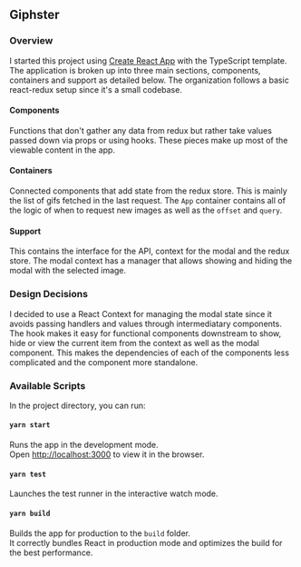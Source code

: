 Giphster
---

### Overview

I started this project using [Create React App](https://github.com/facebook/create-react-app) with
the TypeScript template. The application is broken up into three main sections, components,
containers and support as detailed below. The organization follows a basic react-redux setup since it's a small codebase.

#### Components
Functions that don't gather any data from redux but rather take values passed
down via props or using hooks. These pieces make up most of the viewable content in
the app.

#### Containers
Connected components that add state from the redux store. This is mainly the list of
gifs fetched in the last request. The `App` container contains all of the logic of
when to request new images as well as the `offset` and `query`.

#### Support
This contains the interface for the API, context for the modal and the redux store. The
modal context has a manager that allows showing and hiding the modal with the selected image.

### Design Decisions
I decided to use a React Context for managing the modal state since it avoids
passing handlers and values through intermediatary components. The hook makes
it easy for functional components downstream to show, hide or view the current
item from the context as well as the modal component. This makes the
dependencies of each of the components less complicated and the component
more standalone.

### Available Scripts

In the project directory, you can run:

#### `yarn start`

Runs the app in the development mode.<br />
Open [http://localhost:3000](http://localhost:3000) to view it in the browser.

#### `yarn test`

Launches the test runner in the interactive watch mode.

#### `yarn build`

Builds the app for production to the `build` folder.<br />
It correctly bundles React in production mode and optimizes the build for the best performance.
